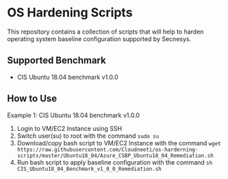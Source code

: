# OS Hardening Scripts
This repository contains a collection of scripts that will help to harden operating system baseline configuration supported by Secnesys.

## Supported Benchmark
* CIS Ubuntu 18.04 benchmark v1.0.0

## How to Use
Example 1: CIS Ubuntu 18.04 benchmark v1.0.0

1. Login to VM/EC2 Instance using SSH
2. Switch user(su) to root with the command   `sudo su`
3. Download/copy bash script to VM/EC2 Instance with the command `wget https://raw.githubusercontent.com/Cloudneeti/os-harderning-scripts/master/Ubuntu18_04/Azure_CSBP_Ubuntu18_04_Remediation.sh`
4. Run bash script to apply baseline configuration with the command `sh CIS_Ubuntu18_04_Benchmark_v1_0_0_Remediation.sh`

